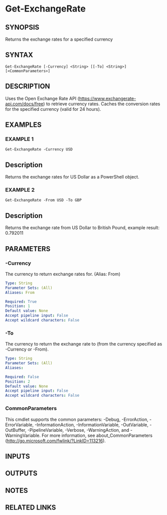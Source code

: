 # Get-ExchangeRate

## SYNOPSIS
Returns the exchange rates for a specified currency

## SYNTAX

```
Get-ExchangeRate [-Currency] <String> [[-To] <String>] [<CommonParameters>]
```

## DESCRIPTION
Uses the Open Exchange Rate API (https://www.exchangerate-api.com/docs/free) to retrieve currency rates.
Caches the conversion rates for the specified currency (valid for 24 hours).

## EXAMPLES

### EXAMPLE 1
```
Get-ExchangeRate -Currency USD
```

Description
-----------
Returns the exchange rates for US Dollar as a PowerShell object.

### EXAMPLE 2
```
Get-ExchangeRate -From USD -To GBP
```

Description
-----------
Returns the exchange rate from US Dollar to British Pound, example result: 0.792011

## PARAMETERS

### -Currency
The currency to return exchange rates for.
(Alias: From)

```yaml
Type: String
Parameter Sets: (All)
Aliases: From

Required: True
Position: 1
Default value: None
Accept pipeline input: False
Accept wildcard characters: False
```

### -To
The currency to return the exchange rate to (from the currency specified as -Currency or -From).

```yaml
Type: String
Parameter Sets: (All)
Aliases:

Required: False
Position: 2
Default value: None
Accept pipeline input: False
Accept wildcard characters: False
```

### CommonParameters
This cmdlet supports the common parameters: -Debug, -ErrorAction, -ErrorVariable, -InformationAction, -InformationVariable, -OutVariable, -OutBuffer, -PipelineVariable, -Verbose, -WarningAction, and -WarningVariable.
For more information, see about_CommonParameters (http://go.microsoft.com/fwlink/?LinkID=113216).

## INPUTS

## OUTPUTS

## NOTES

## RELATED LINKS

